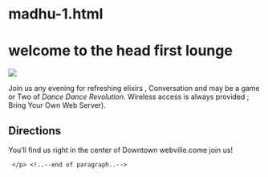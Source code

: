 # madhu-1.html
<html> <!..--tells the browser this the start of html..-->
  <head> <!..--starts the page “head”..-->
     <title>head first lounge</title> <gives the page a title..-->
  </head> <!..--end of the head..-->
 <body> <!..--start of the body of the page..-->
     <h1>welcome to the head first lounge</h1>
     <img src=”drinks.gif”>
     <p>   <!..--start a paragraph..-->
           Join us any evening for refreshing elixirs ,
           Conversation and may be a game or 
            Two of <em>Dance Dance Revolution</em>.<!..-- put emphasis on Dance Dance     revolution..-->
             Wireless access is always provided ;
             Bring Your Own Web Server).
      </p> <!..--start of paragraph..--> 
      <h2>Directions</h2> <!..--tell us the browser direction is a subheading..-->
      <p>
            You’ll find us right in the center of 
             Downtown webville.come join us!
 
     </p> <!..--end of paragraph..-->
</body> <!..--end of body..-->
</html> <!..--end of html..-->


